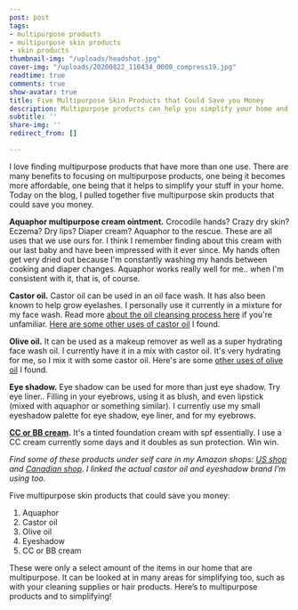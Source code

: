```yaml
---
post: post
tags:
- multipurpose products
- multipurpose skin products
- skin products
thumbnail-img: "/uploads/headshot.jpg"
cover-img: "/uploads/20200822_110434_0000_compress19.jpg"
readtime: true
comments: true
show-avatar: true
title: Five Multipurpose Skin Products that Could Save you Money
description: Multipurpose products can help you simplify your home and save you money.
subtitle: ''
share-img: ''
redirect_from: []

---
```

I love finding multipurpose products that have more than one use. There are many benefits to focusing on multipurpose products, one being it becomes more affordable, one being that it helps to simplify your stuff in your home. Today on the blog, I pulled together five multipurpose skin products that could save you money. 

**Aquaphor multipurpose cream ointment.** Crocodile hands? Crazy dry skin? Eczema? Dry lips? Diaper cream? Aquaphor to the rescue. These are all uses that we use ours for. I think I remember finding about this cream with our last baby and have been impressed with it ever since. My hands often get very dried out because I'm constantly washing my hands between cooking and diaper changes. Aquaphor works really well for me.. when I'm consistent with it, that is, of course.

**Castor oil.** Castor oil can be used in an oil face wash. It has also been known to help grow eyelashes. I personally use it currently in a mixture for my face wash. Read more [about the oil cleansing process here](https://theartofsimple.net/oil-cleansing-method/) if you're unfamiliar. [Here are some other uses of castor oil](https://www.healthline.com/nutrition/castor-oil) I found.

**Olive oil.** It can be used as a makeup remover as well as a super hydrating face wash oil. I currently have it in a mix with castor oil. It's very hydrating for me, so I mix it with some castor oil. Here's are some [other uses of olive oil](https://www.allure.com/story/diy-beauty-uses-for-olive-oil) I found.

**Eye shadow.** Eye shadow can be used for more than just eye shadow. Try eye liner.. Filling in your eyebrows, using it as blush, and even lipstick (mixed with aquaphor or something similar). I currently use my small eyeshadow palette for eye shadow, eye liner, and for my eyebrows. 

[**CC or BB cream**](https://www.healthline.com/health/bb-cream-vs-cc-cream#:\~:text=BB%20cream%20is%20a%20hydrating,oily%20and%20acne%2Dprone%20skin.)**.** It's a tinted foundation cream with spf essentially. I use a CC cream currently some days and it doubles as sun protection. Win win.   
   
_Find some of these products under self care in my Amazon shops:_ [_US shop_](http://www.amazon.com/shop/simplehomemom) _and_ [_Canadian shop_](http://www.amazon.ca/shop/simplehomemom)_. I linked the actual castor oil and eyeshadow brand I’m using too._  
   
Five multipurpose skin products that could save you money:

 1. Aquaphor  
 2. Castor oil  
 3. Olive oil   
 4. Eyeshadow  
 5. CC or BB cream  
   
These were only a select amount of the items in our home that are multipurpose. It can be looked at in many areas for simplifying too, such as with your cleaning supplies or hair products. Here’s to multipurpose products and to simplifying!